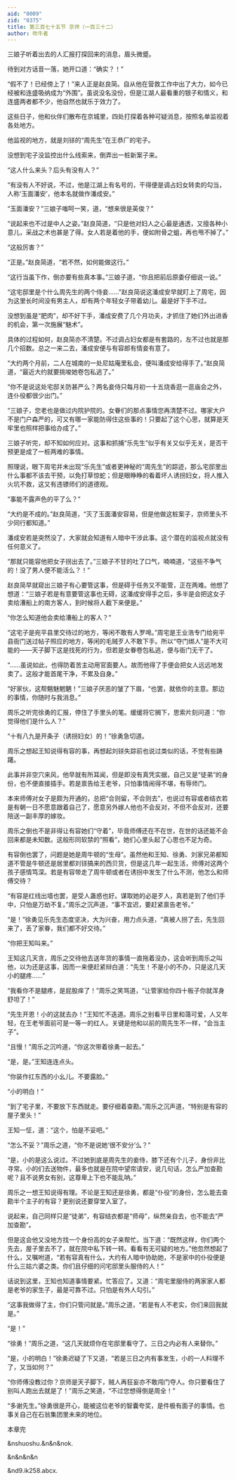 ```yaml
---
aid: "0009"
zid: "0375"
title: 第三百七十五节 京师（一百三十二）
author: 吹牛者
---
```


三娘子听着出去的人汇报打探回来的消息，眉头微蹙。

待到对方话音一落，她开口道：“确实？！”

“假不了！已经傍上了！”来人正是赵良简。自从他在营救工作中出了大力，如今已经被和连盛吸纳成为“外围”。虽说没名没份，但是江湖人最看重的银子和情义，和连盛两者都不少，他自然也就乐于效力了。

这些日子，他和伙伴们散布在京城里，四处打探着各种可疑消息，按照名单监视着各处地方。

他监视的地方，就是刘铩的“周先生”在王恭厂的宅子。

没想到宅子没监控出什么线索来，倒弄出一桩新案子来。

“这人什么来头？后头有没有人？”

“有没有人不好说，不过，他是江湖上有名号的，干得便是调占妇女转卖的勾当，人称‘玉面潘安’，他本名就做作潘成安。”

“玉面潘安？”三娘子嗤呵一笑，道，“想来很是英俊？”

“说起来也不过是中人之姿。”赵良简道，“只是他对妇人之心最是通透，又擅各种小意儿，采战之术也甚是了得。女人若是着他的手，便如附骨之蛆，再也甩不掉了。”

“这般厉害？”

“正是。”赵良简道，“若不然，如何能做这行。”

“这行当虽下作，倒亦要有些真本事。”三娘子道，“你且把前后原委仔细说一说。”

“这宅邸里是个什么周先生的两个侍妾……”赵良简说这潘成安早就盯上了周宅，因为这里长时间没有男主人，却有两个年轻女子带着幼儿。最是好下手不过。

没想到虽是“肥肉”，却不好下手，潘成安费了几个月功夫，才抓住了她们外出进香的机会，第一次施展“魅术”。

具体的过程如何，赵良简亦不清楚。不过调占妇女都是有套路的，左不过也就是那几个招数。总之一来二去，潘成安便与有容郎有情妾有意了。

“大约两个月前，二人在城南的一处尼姑庵里私会，便叫潘成安给得手了。”赵良简道，“最近大约就要挑唆她卷包私逃了。”

“你不是说这处宅邸关防甚严么？两名妾侍只每月初一十五烧香逛一逛庙会之外，连仆役都很少出门。”

“三娘子，您老也是做过内院护院的。女眷们的那点事情您再清楚不过。哪家大户不是门户森严的，可又有哪一家能防得住这些事的！只要起了这个心思，就算是天牢里也照样把事给办成了。”

三娘子听完，却不知如何应对。这事和抓捕“乐先生”似乎有关又似乎无关，是否干预更是成了一桩两难的事情。

照理说，眼下周宅并未出现“乐先生”或者更神秘的“周先生”的踪迹，那么宅邸里出什么事都不该去干预，以免打草惊蛇；但是眼睁睁的看着坏人诱拐妇女，将人推入火坑不救，这又有违镖师们的道德观。

“事能不露声色的平了么？”

“大约是不成的。”赵良简道，“灭了玉面潘安容易，但是他做这桩案子，京师里头不少同行都知道。”

潘成安若是突然没了，大家就会知道有人暗中干涉此事。这个潜在的监视点就没有任何意义了。

“那就只能容他把女子拐出去了。”三娘子不甘的吐了口气，喃喃道，“这些不争气的！没了男人便不能活么？！”

赵良简早就窥出三娘子有心要管这事，但是碍于任务又不能管，正在两难。他想了想道：“三娘子若是有意要管这事也无碍，这潘成安得手之后，多半是会把这女子卖给漕船上的南方客人，到时候将人截下来便是。”

“你怎么知道他会卖给漕船上的客人？”

“这宅子是宛平县里交待过的地方，等闲不敢有人罗唣。”周宅是王业浩专门给宛平县衙门送过帖子照应的地方，等闲的毛贼歹人不敢下手。所以“夺门绑人”是不大可能的――天子脚下这是找死的行为，但若是女眷卷包私逃，便与衙门无干了。

“……虽说如此，也得防着苦主动用官面要人。故而他得了手便会把女人远远地发卖了。这般才能首尾干净，不累及自身。”

“好家伙，这帮魑魅魍魉！”三娘子厌恶的皱了下眉，“也罢，就依你的主意。那边的事情，你随时与我消息。”

周乐之听完徐勇的汇报，停住了手里头的笔。缓缓将它搁下，思索片刻问道：“你觉得他们是什么人？”

“十有八九是开条子（诱拐妇女）的！”徐勇急切道。

周乐之想起王知说得有容的事，再想起刘铩失踪前也说过类似的话，不觉有些踌躇。

此事并非空穴来风，他早就有所耳闻，但是即没有真凭实据，自己又是“徒弟”的身份，也不便直接插手。若是禀告给王老爷，只怕事情闹得不堪，有辱师门。

本来师傅对女子是颇为开通的，总把“合则留，不合则去”，也说过有容或者结衣若是有朝一日不愿意跟着自己了，愿意另外嫁人他也不会反对，不但不会反对，还要陪送一副丰厚的嫁妆。

周乐之倒也不是非得让有容她们“守着”，毕竟师傅还在不在世，在世的话还能不会回来都是未知数。这般形同软禁的“照看”，她们心里头起了心思也不足为奇。

有容倒也罢了，问题是她是周牛顿的“生母”。虽然他和王知、徐勇、刘家兄弟都知道不管是牛顿还是居里都刘铩搞来的西贝货，但是这几年一起生活，师傅对这两个孩子感情笃深。若是有容带走了周牛顿或者在诱拐中发生了什么不测，他怎么和师傅交待？

“有容是红线出墙也罢，是受人蛊惑也好。谋取她的必是歹人，真若是到了他们手中，只怕是万劫不复。”周乐之沉声道，“事不宜迟，要赶紧禀告老爷。”

“是！”徐勇见乐先生态度坚决，大为兴奋，用力点头道，“真被人拐了去，先生回来了，丢了家眷，我们都不好交待。”

“你把王知叫来。”

王知这几天贪，周乐之交待他去送年货的事情一直拖着没办，这会听到周乐之叫他，以为还是这事，因而一来便赶紧辩白道：“先生！不是小的不办，只是这几天小的腿疼……”

“我看你不是腿疼，是屁股痒了！”周乐之笑骂道，“让管家给你四十板子你就浑身舒坦了！”

“先生开恩！小的这就去办！”王知忙不迭道。周乐之别看平日里和蔼可爱，人又年轻，在王老爷面前可是一等一的红人。关键是他和以前的周先生不一样，“会当主子”。

“且慢！”周乐之沉吟道，“你这次带着徐勇一起去。”

“是，是。”王知连连点头。

“你装作扛东西的小幺儿。不要露脸。”

“小的明白！”

“到了宅子里，不要放下东西就走。要仔细着查勘。”周乐之沉声道，“特别是有容的屋子里头！”

王知一怔，道：“这个，怕是不妥吧。”

“怎么不妥？”周乐之道，“你不是说她‘很不安分’么？”

“是，小的是这么说过。不过她到底是周先生的妾侍，膝下还有个儿子，身份非比寻常。小的们去送物件，最多也就是在院中望帘请安，说几句话，怎么严加查勘呢？且不说男女有别，这尊卑上下也不能乱呐。”

周乐之一想王知说得有理。不论是王知还是徐勇，都是“仆役”的身份，怎么能去查勘半个主子的有容？更别说还要穿堂入室了。

说起来，自己同样只是“徒弟”，有容结衣都是“师母”，纵然亲自去，也不能去“严加查勘”。

但是这会他又没地方找一个身份高的女子来帮忙。当下道：“既然这样，你们两个先去，屋子里去不了，就在院中私下转一转。看看有无可疑的地方。”他忽然想起了什么，又嘱咐道，“若有容真有什么，大约有人暗中协助她，不是家中的仆役便是什么三姑六婆之类。你们且仔细的问宅邸里头服侍的人！”

话说到这里，王知也知道事情要紧。忙答应了。又道：“周宅里服侍的两家家人都是老爷的家生子，最是可靠不过。只怕是有外人勾引。”

“这事我做得了主，你们只管问就是。”周乐之道，“若是有人不老实，你们来回我就是。”

“是！”

“徐勇！”周乐之道，“这几天就烦你在宅邸里看守了。三日之内必有人来替你。”

“是，小的明白！”徐勇迟疑了下又道，“若是三日之内有事发生，小的一人料理不了，又当如何？”

“你师傅没教过你？京师是天子脚下，贼人再狂妄亦不敢闯门夺人。你只要看住了别叫人跑出去就是了！”周乐之笑道，“不过您想得倒是周全！”

“多谢先生。”徐勇很是开心，能被这位老爷的智囊夸奖，是件极有面子的事情。也事关自己在石翁集团里未来的地位。

本章完

&nshuoshu.&n&n&nok.

&n&n&n&n

&nd9.ik258.abcx.

